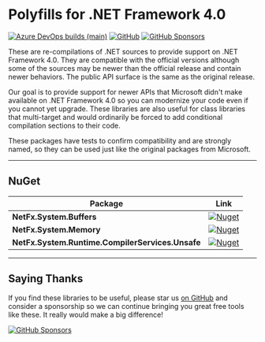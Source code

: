 ﻿Polyfills for .NET Framework 4.0
========

[![Azure DevOps builds (main)](https://img.shields.io/azure-devops/build/NightOwl888/NetFx.Polyfills/4/main)](https://dev.azure.com/NightOwl888/NetFx.Polyfills/_build?definitionId=4&_a=summary)
[![GitHub](https://img.shields.io/github/license/NightOwl888/NetFx.Polyfills)](https://github.com/NightOwl888/NetFx.Polyfills/blob/main/LICENSE)
[![GitHub Sponsors](https://img.shields.io/badge/-Sponsor-fafbfc?logo=GitHub%20Sponsors)](https://github.com/sponsors/NightOwl888)

These are re-compilations of .NET sources to provide support on .NET Framework 4.0. They are compatible with the official versions although some of the sources may be newer than the official release and contain newer behaviors. The public API surface is the same as the original release.

Our goal is to provide support for newer APIs that Microsoft didn't make available on .NET Framework 4.0 so you can modernize your code even if you cannot yet upgrade. These libraries are also useful for class libraries that multi-target and would ordinarily be forced to add conditional compilation sections to their code.

These packages have tests to confirm compatibility and are strongly named, so they can be used just like the original packages from Microsoft.

------------------

## NuGet

| Package  | Link |
| ------------- | ------------- |
| **NetFx.System.Buffers**  | [![Nuget](https://img.shields.io/nuget/dt/NetFx.System.Buffers)](https://www.nuget.org/packages/NetFx.System.Buffers) |
| **NetFx.System.Memory**  | [![Nuget](https://img.shields.io/nuget/dt/NetFx.System.Memory)](https://www.nuget.org/packages/NetFx.System.Memory) |
| **NetFx.System.Runtime.CompilerServices.Unsafe** | [![Nuget](https://img.shields.io/nuget/dt/NetFx.System.Runtime.CompilerServices.Unsafe)](https://www.nuget.org/packages/NetFx.System.Runtime.CompilerServices.Unsafe) |

------------------

## Saying Thanks

If you find these libraries to be useful, please star us [on GitHub](https://github.com/NightOwl888/NetFx.Polyfills) and consider a sponsorship so we can continue bringing you great free tools like these. It really would make a big difference!

[![GitHub Sponsors](https://img.shields.io/badge/-Sponsor-fafbfc?logo=GitHub%20Sponsors)](https://github.com/sponsors/NightOwl888)